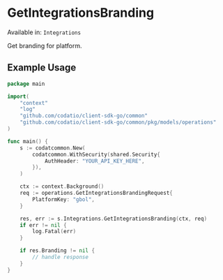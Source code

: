 # GetIntegrationsBranding
Available in: `Integrations`

Get branding for platform.

## Example Usage
```go
package main

import(
	"context"
	"log"
	"github.com/codatio/client-sdk-go/common"
	"github.com/codatio/client-sdk-go/common/pkg/models/operations"
)

func main() {
    s := codatcommon.New(
        codatcommon.WithSecurity(shared.Security{
            AuthHeader: "YOUR_API_KEY_HERE",
        }),
    )

    ctx := context.Background()    
    req := operations.GetIntegrationsBrandingRequest{
        PlatformKey: "gbol",
    }

    res, err := s.Integrations.GetIntegrationsBranding(ctx, req)
    if err != nil {
        log.Fatal(err)
    }

    if res.Branding != nil {
        // handle response
    }
}
```